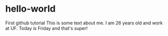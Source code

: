 # hello-world
First github tutorial 
This is some text about me.  I am 26 years old and work at UF. Today is Friday and that's super!

